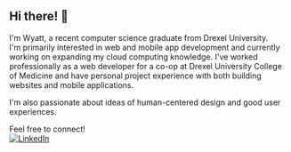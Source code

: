 ## Hi there! 👋

I'm Wyatt, a recent computer science graduate from Drexel University.  
I'm primarily interested in web and mobile app development and currently working on expanding my cloud computing knowledge.
I've worked professionally as a web developer for a co-op at Drexel University College of Medicine and have personal project experience with both building websites and mobile applications.

I'm also passionate about ideas of human-centered design and good user experiences.

Feel free to connect!
<br>
[![LinkedIn](https://img.shields.io/badge/LinkedIn-%230077B5.svg?style=flat&logo=linkedin&logoColor=white)](https://www.linkedin.com/in/wyatt-kaiser/)

